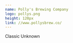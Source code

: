 ```yaml
---
name: Polly's Brewing Company
logo: pollys.png
height: 120px
link: //www.pollysbrew.co/
---
```

<ul style="list-style-type:none; margin:0; padding:0;">
  <li>Classic Unknown</li>
</ul>

